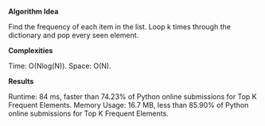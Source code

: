 **Algorithm Idea**

Find the frequency of each item in the list. 
Loop k times through the dictionary and pop 
every seen element.

**Complexities**

Time: O(Nlog(N)).
Space: O(N).

**Results**

Runtime: 84 ms, faster than 74.23% of Python online submissions for Top K Frequent Elements.
Memory Usage: 16.7 MB, less than 85.90% of Python online submissions for Top K Frequent Elements.
